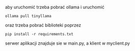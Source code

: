 aby uruchomić trzeba pobrać ollama i uruchomić 
```
ollama pull tinyllama
```

oraz trzeba pobrać biblioteki poprzez

```
pip install -r requirements.txt
```


serwer aplikacji znajduje sie w main.py, a klient w myclient.py
